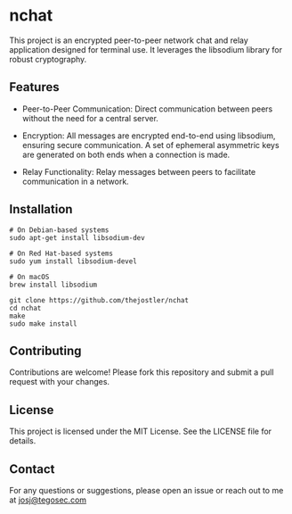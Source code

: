 # nchat

This project is an encrypted peer-to-peer network chat and relay application designed for terminal use. It leverages the libsodium library for robust cryptography.

## Features

* Peer-to-Peer Communication: Direct communication between peers without the need for a central server.

* Encryption: All messages are encrypted end-to-end using libsodium, ensuring secure communication. A set of ephemeral asymmetric keys are generated on both ends when a connection is made.

* Relay Functionality: Relay messages between peers to facilitate communication in a network.

## Installation

```
# On Debian-based systems
sudo apt-get install libsodium-dev

# On Red Hat-based systems
sudo yum install libsodium-devel

# On macOS
brew install libsodium
```

```
git clone https://github.com/thejostler/nchat
cd nchat
make
sudo make install
```

## Contributing
Contributions are welcome! Please fork this repository and submit a pull request with your changes.

## License
This project is licensed under the MIT License. See the LICENSE file for details.

## Contact
For any questions or suggestions, please open an issue or reach out to me at [josj@tegosec.com](josj@tegosec.com)